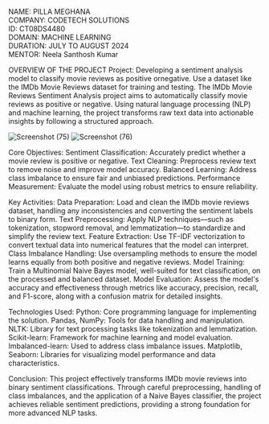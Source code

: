 NAME: PILLA MEGHANA  
COMPANY: CODETECH SOLUTIONS  
ID: CT08DS4480  
DOMAIN: MACHINE LEARNING  
DURATION: JULY TO AUGUST 2024  
MENTOR: Neela Santhosh Kumar


OVERVIEW OF THE PROJECT
Project: Developing a sentiment analysis model to classify movie reviews as positive ornegative. Use a dataset like the IMDb Movie Reviews dataset for training and testing.
The IMDb Movie Reviews Sentiment Analysis project aims to automatically classify movie reviews as positive or negative. Using natural language processing (NLP) and machine learning, the project transforms raw text data into actionable insights by following a structured approach.

![Screenshot (75)](https://github.com/user-attachments/assets/f82e0782-fedb-4515-90bf-f799c348f32e)
![Screenshot (76)](https://github.com/user-attachments/assets/08bccfaf-9519-4b1e-b02b-85cef2656eee)

Core Objectives:
Sentiment Classification: Accurately predict whether a movie review is positive or negative.
Text Cleaning: Preprocess review text to remove noise and improve model accuracy.
Balanced Learning: Address class imbalance to ensure fair and unbiased predictions.
Performance Measurement: Evaluate the model using robust metrics to ensure reliability.

Key Activities:
Data Preparation: Load and clean the IMDb movie reviews dataset, handling any inconsistencies and converting the sentiment labels to binary form.
Text Preprocessing: Apply NLP techniques—such as tokenization, stopword removal, and lemmatization—to standardize and simplify the review text.
Feature Extraction: Use TF-IDF vectorization to convert textual data into numerical features that the model can interpret.
Class Imbalance Handling: Use oversampling methods to ensure the model learns equally from both positive and negative reviews.
Model Training: Train a Multinomial Naive Bayes model, well-suited for text classification, on the processed and balanced dataset.
Model Evaluation: Assess the model's accuracy and effectiveness through metrics like accuracy, precision, recall, and F1-score, along with a confusion matrix for detailed insights.

Technologies Used:
Python: Core programming language for implementing the solution.
Pandas, NumPy: Tools for data handling and manipulation.
NLTK: Library for text processing tasks like tokenization and lemmatization.
Scikit-learn: Framework for machine learning and model evaluation.
Imbalanced-learn: Used to address class imbalance issues.
Matplotlib, Seaborn: Libraries for visualizing model performance and data characteristics.

Conclusion:
This project effectively transforms IMDb movie reviews into binary sentiment classifications. Through careful preprocessing, handling of class imbalances, and the application of a Naive Bayes classifier, the project achieves reliable sentiment predictions, providing a strong foundation for more advanced NLP tasks.







